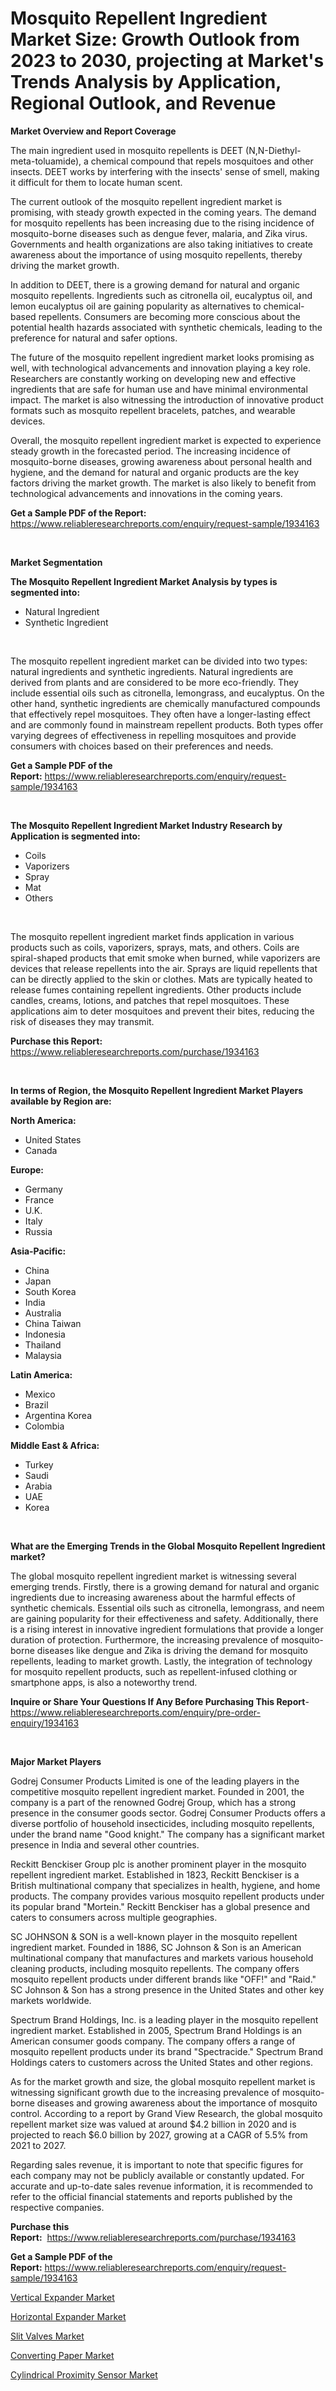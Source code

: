 <p><h1>Mosquito Repellent Ingredient Market Size: Growth Outlook from 2023 to 2030, projecting at Market's Trends Analysis by Application, Regional Outlook, and Revenue</h1></p><p><strong>Market Overview and Report Coverage</strong></p>
<p><p>The main ingredient used in mosquito repellents is DEET (N,N-Diethyl-meta-toluamide), a chemical compound that repels mosquitoes and other insects. DEET works by interfering with the insects' sense of smell, making it difficult for them to locate human scent.</p><p>The current outlook of the mosquito repellent ingredient market is promising, with steady growth expected in the coming years. The demand for mosquito repellents has been increasing due to the rising incidence of mosquito-borne diseases such as dengue fever, malaria, and Zika virus. Governments and health organizations are also taking initiatives to create awareness about the importance of using mosquito repellents, thereby driving the market growth.</p><p>In addition to DEET, there is a growing demand for natural and organic mosquito repellents. Ingredients such as citronella oil, eucalyptus oil, and lemon eucalyptus oil are gaining popularity as alternatives to chemical-based repellents. Consumers are becoming more conscious about the potential health hazards associated with synthetic chemicals, leading to the preference for natural and safer options.</p><p>The future of the mosquito repellent ingredient market looks promising as well, with technological advancements and innovation playing a key role. Researchers are constantly working on developing new and effective ingredients that are safe for human use and have minimal environmental impact. The market is also witnessing the introduction of innovative product formats such as mosquito repellent bracelets, patches, and wearable devices.</p><p>Overall, the mosquito repellent ingredient market is expected to experience steady growth in the forecasted period. The increasing incidence of mosquito-borne diseases, growing awareness about personal health and hygiene, and the demand for natural and organic products are the key factors driving the market growth. The market is also likely to benefit from technological advancements and innovations in the coming years.</p></p>
<p><strong>Get a Sample PDF of the Report:</strong> <a href="https://www.reliableresearchreports.com/enquiry/request-sample/1934163">https://www.reliableresearchreports.com/enquiry/request-sample/1934163</a></p>
<p>&nbsp;</p>
<p><strong>Market Segmentation</strong></p>
<p><strong>The Mosquito Repellent Ingredient Market Analysis by types is segmented into:</strong></p>
<p><ul><li>Natural Ingredient</li><li>Synthetic Ingredient</li></ul></p>
<p>&nbsp;</p>
<p><p>The mosquito repellent ingredient market can be divided into two types: natural ingredients and synthetic ingredients. Natural ingredients are derived from plants and are considered to be more eco-friendly. They include essential oils such as citronella, lemongrass, and eucalyptus. On the other hand, synthetic ingredients are chemically manufactured compounds that effectively repel mosquitoes. They often have a longer-lasting effect and are commonly found in mainstream repellent products. Both types offer varying degrees of effectiveness in repelling mosquitoes and provide consumers with choices based on their preferences and needs.</p></p>
<p><strong>Get a Sample PDF of the Report:</strong>&nbsp;<a href="https://www.reliableresearchreports.com/enquiry/request-sample/1934163">https://www.reliableresearchreports.com/enquiry/request-sample/1934163</a></p>
<p>&nbsp;</p>
<p><strong>The Mosquito Repellent Ingredient Market Industry Research by Application is segmented into:</strong></p>
<p><ul><li>Coils</li><li>Vaporizers</li><li>Spray</li><li>Mat</li><li>Others</li></ul></p>
<p>&nbsp;</p>
<p><p>The mosquito repellent ingredient market finds application in various products such as coils, vaporizers, sprays, mats, and others. Coils are spiral-shaped products that emit smoke when burned, while vaporizers are devices that release repellents into the air. Sprays are liquid repellents that can be directly applied to the skin or clothes. Mats are typically heated to release fumes containing repellent ingredients. Other products include candles, creams, lotions, and patches that repel mosquitoes. These applications aim to deter mosquitoes and prevent their bites, reducing the risk of diseases they may transmit.</p></p>
<p><strong>Purchase this Report:</strong>&nbsp; <a href="https://www.reliableresearchreports.com/purchase/1934163">https://www.reliableresearchreports.com/purchase/1934163</a></p>
<p>&nbsp;</p>
<p><strong>In terms of Region, the Mosquito Repellent Ingredient Market Players available by Region are:</strong></p>
<p>
    <p> <strong> North America: </strong>
        <ul>
            <li>United States</li>
            <li>Canada</li>
        </ul>
        </p> 
    <p> <strong> Europe: </strong>
        <ul>
            <li>Germany</li>
            <li>France</li>
            <li>U.K.</li>
            <li>Italy</li>
            <li>Russia</li>
        </ul>
        </p> 
    <p> <strong> Asia-Pacific: </strong>
        <ul>
            <li>China</li>
            <li>Japan</li>
            <li>South Korea</li>
            <li>India</li>
            <li>Australia</li>
            <li>China Taiwan</li>
            <li>Indonesia</li>
            <li>Thailand</li>
            <li>Malaysia</li>
        </ul>
        </p> 
    <p> <strong> Latin America: </strong>
        <ul>
            <li>Mexico</li>
            <li>Brazil</li>
            <li>Argentina Korea</li>
            <li>Colombia</li>
        </ul>
        </p> 
    <p> <strong> Middle East & Africa: </strong>
        <ul>
            <li>Turkey</li>
            <li>Saudi</li>
            <li>Arabia</li>
            <li>UAE</li>
            <li>Korea</li>
        </ul>
    </p>
    </p>
<p>&nbsp;</p>
<p><strong>What are the Emerging Trends in the Global Mosquito Repellent Ingredient market?</strong></p>
<p><p>The global mosquito repellent ingredient market is witnessing several emerging trends. Firstly, there is a growing demand for natural and organic ingredients due to increasing awareness about the harmful effects of synthetic chemicals. Essential oils such as citronella, lemongrass, and neem are gaining popularity for their effectiveness and safety. Additionally, there is a rising interest in innovative ingredient formulations that provide a longer duration of protection. Furthermore, the increasing prevalence of mosquito-borne diseases like dengue and Zika is driving the demand for mosquito repellents, leading to market growth. Lastly, the integration of technology for mosquito repellent products, such as repellent-infused clothing or smartphone apps, is also a noteworthy trend.</p></p>
<p><strong>Inquire or Share Your Questions If Any Before Purchasing This Report</strong>- <a href="https://www.reliableresearchreports.com/enquiry/pre-order-enquiry/1934163">https://www.reliableresearchreports.com/enquiry/pre-order-enquiry/1934163</a></p>
<p>&nbsp;</p>
<p><strong>Major Market Players</strong></p>
<p><p>Godrej Consumer Products Limited is one of the leading players in the competitive mosquito repellent ingredient market. Founded in 2001, the company is a part of the renowned Godrej Group, which has a strong presence in the consumer goods sector. Godrej Consumer Products offers a diverse portfolio of household insecticides, including mosquito repellents, under the brand name "Good knight." The company has a significant market presence in India and several other countries.</p><p>Reckitt Benckiser Group plc is another prominent player in the mosquito repellent ingredient market. Established in 1823, Reckitt Benckiser is a British multinational company that specializes in health, hygiene, and home products. The company provides various mosquito repellent products under its popular brand "Mortein." Reckitt Benckiser has a global presence and caters to consumers across multiple geographies.</p><p>SC JOHNSON & SON is a well-known player in the mosquito repellent ingredient market. Founded in 1886, SC Johnson & Son is an American multinational company that manufactures and markets various household cleaning products, including mosquito repellents. The company offers mosquito repellent products under different brands like "OFF!" and "Raid." SC Johnson & Son has a strong presence in the United States and other key markets worldwide.</p><p>Spectrum Brand Holdings, Inc. is a leading player in the mosquito repellent ingredient market. Established in 2005, Spectrum Brand Holdings is an American consumer goods company. The company offers a range of mosquito repellent products under its brand "Spectracide." Spectrum Brand Holdings caters to customers across the United States and other regions.</p><p>As for the market growth and size, the global mosquito repellent market is witnessing significant growth due to the increasing prevalence of mosquito-borne diseases and growing awareness about the importance of mosquito control. According to a report by Grand View Research, the global mosquito repellent market size was valued at around $4.2 billion in 2020 and is projected to reach $6.0 billion by 2027, growing at a CAGR of 5.5% from 2021 to 2027.</p><p>Regarding sales revenue, it is important to note that specific figures for each company may not be publicly available or constantly updated. For accurate and up-to-date sales revenue information, it is recommended to refer to the official financial statements and reports published by the respective companies.</p></p>
<p><strong>Purchase this Report:</strong>&nbsp;&nbsp;<a href="https://www.reliableresearchreports.com/purchase/1934163">https://www.reliableresearchreports.com/purchase/1934163</a></p>
<p></p>
<p><strong>Get a Sample PDF of the Report:</strong>&nbsp;<a href="https://www.reliableresearchreports.com/enquiry/request-sample/1934163">https://www.reliableresearchreports.com/enquiry/request-sample/1934163</a></p>
<p><p><a href="https://medium.com/@ruthmorales25/vertical-expander-market-size-and-market-trends-complete-industry-overview-2023-to-2030-3c4b4987819b">Vertical Expander Market</a></p><p><a href="https://medium.com/@lorimyers95/horizontal-expander-nbsp-market-focuses-on-market-share-size-and-projected-forecast-till-2030-b0ba15860a1a">Horizontal Expander Market</a></p><p><a href="https://medium.com/@morgancrist1926/slit-valves-market-trends-forecast-and-competitive-analysis-to-2030-6879a2a7a6d3">Slit Valves Market</a></p><p><a href="https://github.com/RichRobinson5/Market-Research-Report-List-2/blob/main/converting-paper-market.md">Converting Paper Market</a></p><p><a href="https://medium.com/@kaelapaucek/cylindrical-proximity-sensor-market-exploring-market-share-market-trends-and-future-growth-5fda5304aea0">Cylindrical Proximity Sensor Market</a></p></p>